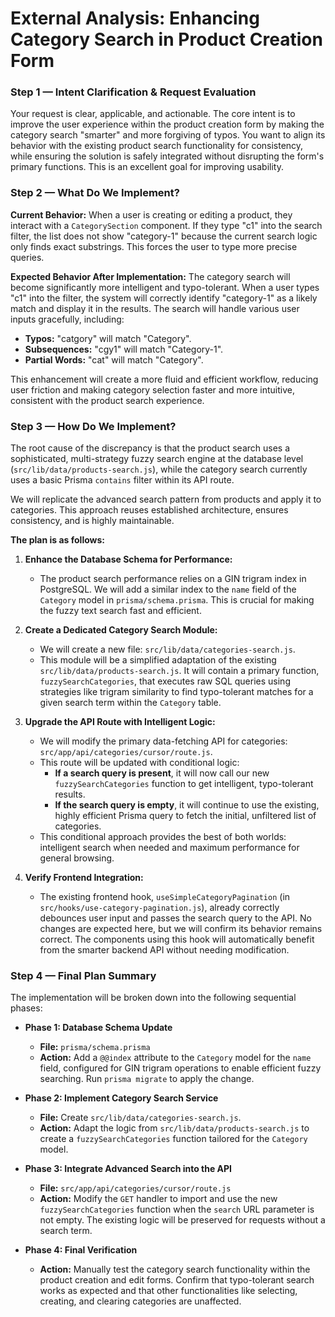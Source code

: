 # External Analysis: Enhancing Category Search in Product Creation Form

### Step 1 — Intent Clarification & Request Evaluation

Your request is clear, applicable, and actionable. The core intent is to improve the user experience within the product creation form by making the category search "smarter" and more forgiving of typos. You want to align its behavior with the existing product search functionality for consistency, while ensuring the solution is safely integrated without disrupting the form's primary functions. This is an excellent goal for improving usability.

### Step 2 — What Do We Implement?

**Current Behavior:**
When a user is creating or editing a product, they interact with a `CategorySection` component. If they type "c1" into the search filter, the list does not show "category-1" because the current search logic only finds exact substrings. This forces the user to type more precise queries.

**Expected Behavior After Implementation:**
The category search will become significantly more intelligent and typo-tolerant. When a user types "c1" into the filter, the system will correctly identify "category-1" as a likely match and display it in the results. The search will handle various user inputs gracefully, including:

- **Typos:** "catgory" will match "Category".
- **Subsequences:** "cgy1" will match "Category-1".
- **Partial Words:** "cat" will match "Category".

This enhancement will create a more fluid and efficient workflow, reducing user friction and making category selection faster and more intuitive, consistent with the product search experience.

### Step 3 — How Do We Implement?

The root cause of the discrepancy is that the product search uses a sophisticated, multi-strategy fuzzy search engine at the database level (`src/lib/data/products-search.js`), while the category search currently uses a basic Prisma `contains` filter within its API route.

We will replicate the advanced search pattern from products and apply it to categories. This approach reuses established architecture, ensures consistency, and is highly maintainable.

**The plan is as follows:**

1.  **Enhance the Database Schema for Performance:**

    - The product search performance relies on a GIN trigram index in PostgreSQL. We will add a similar index to the `name` field of the `Category` model in `prisma/schema.prisma`. This is crucial for making the fuzzy text search fast and efficient.

2.  **Create a Dedicated Category Search Module:**

    - We will create a new file: `src/lib/data/categories-search.js`.
    - This module will be a simplified adaptation of the existing `src/lib/data/products-search.js`. It will contain a primary function, `fuzzySearchCategories`, that executes raw SQL queries using strategies like trigram similarity to find typo-tolerant matches for a given search term within the `Category` table.

3.  **Upgrade the API Route with Intelligent Logic:**

    - We will modify the primary data-fetching API for categories: `src/app/api/categories/cursor/route.js`.
    - This route will be updated with conditional logic:
      - **If a search query is present**, it will now call our new `fuzzySearchCategories` function to get intelligent, typo-tolerant results.
      - **If the search query is empty**, it will continue to use the existing, highly efficient Prisma query to fetch the initial, unfiltered list of categories.
    - This conditional approach provides the best of both worlds: intelligent search when needed and maximum performance for general browsing.

4.  **Verify Frontend Integration:**
    - The existing frontend hook, `useSimpleCategoryPagination` (in `src/hooks/use-category-pagination.js`), already correctly debounces user input and passes the search query to the API. No changes are expected here, but we will confirm its behavior remains correct. The components using this hook will automatically benefit from the smarter backend API without needing modification.

### Step 4 — Final Plan Summary

The implementation will be broken down into the following sequential phases:

- **Phase 1: Database Schema Update**

  - **File:** `prisma/schema.prisma`
  - **Action:** Add a `@@index` attribute to the `Category` model for the `name` field, configured for GIN trigram operations to enable efficient fuzzy searching. Run `prisma migrate` to apply the change.

- **Phase 2: Implement Category Search Service**

  - **File:** Create `src/lib/data/categories-search.js`.
  - **Action:** Adapt the logic from `src/lib/data/products-search.js` to create a `fuzzySearchCategories` function tailored for the `Category` model.

- **Phase 3: Integrate Advanced Search into the API**

  - **File:** `src/app/api/categories/cursor/route.js`
  - **Action:** Modify the `GET` handler to import and use the new `fuzzySearchCategories` function when the `search` URL parameter is not empty. The existing logic will be preserved for requests without a search term.

- **Phase 4: Final Verification**
  - **Action:** Manually test the category search functionality within the product creation and edit forms. Confirm that typo-tolerant search works as expected and that other functionalities like selecting, creating, and clearing categories are unaffected.
